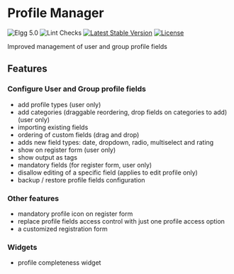 # Profile Manager

![Elgg 5.0](https://img.shields.io/badge/Elgg-5.0-green.svg)
![Lint Checks](https://github.com/ColdTrick/profile_manager/actions/workflows/lint.yml/badge.svg?event=push)
[![Latest Stable Version](https://poser.pugx.org/coldtrick/profile_manager/v/stable.svg)](https://packagist.org/packages/coldtrick/profile_manager)
[![License](https://poser.pugx.org/coldtrick/profile_manager/license.svg)](https://packagist.org/packages/coldtrick/profile_manager)

Improved management of user and group profile fields

## Features

### Configure User and Group profile fields

- add profile types (user only)
- add categories (draggable reordering, drop fields on categories to add) (user only)
- importing existing fields
- ordering of custom fields (drag and drop)
- adds new field types: date, dropdown, radio, multiselect and rating
- show on register form (user only)
- show output as tags
- mandatory fields (for register form, user only)
- disallow editing of a specific field (applies to edit profile only)
- backup / restore profile fields configuration

### Other features

- mandatory profile icon on register form
- replace profile fields access control with just one profile access option
- a customized registration form

### Widgets

- profile completeness widget
